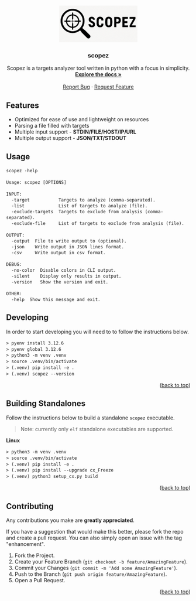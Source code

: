 <a id="readme-top"></a>

<!-- PROJECT LOGO -->
<br />

<div align="center">
  <a href="https://github.com/xcalts/scopez">
    <img src=".github/logo.png" alt="Logo" height="100" />
  </a>
  <h3 align="center">scopez</h3>
  <p align="center">
    Scopez is a targets analyzer tool written in python with a focus in simplicity.
    <br />
    <a href="https://github.com/xcalts/scopez"><strong>Explore the docs »</strong></a>
    <br />
    <br />
    <a href="https://github.com/xcalts/scopez/issues/new?labels=bug&template=bug-report---.md">Report Bug</a>
    ·
    <a href="https://github.com/xcalts/scopez/issues/new?labels=enhancement&template=feature-request---.md">Request Feature</a>
  </p>
</div>

## Features

- Optimized for ease of use and lightweight on resources
- Parsing a file filled with targets
- Multiple input support - **STDIN/FILE/HOST/IP/URL**
- Multiple output support - **JSON/TXT/STDOUT**

## Usage

```
scopez -help

Usage: scopez [OPTIONS]

INPUT:
  -target           Targets to analyze (comma-separated).
  -list             List of targets to analyze (file).
  -exclude-targets  Targets to exclude from analysis (comma-separated).
  -exclude-file     List of targets to exclude from analysis (file).

OUTPUT:
  -output  File to write output to (optional).
  -json    Write output in JSON lines format.
  -csv     Write output in csv format.

DEBUG:
  -no-color  Disable colors in CLI output.
  -silent    Display only results in output.
  -version   Show the version and exit.

OTHER:
  -help  Show this message and exit.
```

## Developing

In order to start developing you will need to to follow the instructions below.

```txt
> pyenv install 3.12.6
> pyenv global 3.12.6
> python3 -m venv .venv
> source .venv/bin/activate
> (.venv) pip install -e .
> (.venv) scopez --version
```

<p align="right">(<a href="#readme-top">back to top</a>)</p>

## Building Standalones

Follow the instructions below to build a standalone `scopez` executable.

> Note: currently only `elf` standalone executables are supported.

**Linux**

```txt
> python3 -m venv .venv
> source .venv/bin/activate
> (.venv) pip install -e .
> (.venv) pip install --upgrade cx_Freeze
> (.venv) python3 setup_cx.py build
```

<p align="right">(<a href="#readme-top">back to top</a>)</p>

## Contributing

Any contributions you make are **greatly appreciated**.

If you have a suggestion that would make this better, please fork the repo and create a pull request.
You can also simply open an issue with the tag "enhancement".

1. Fork the Project.
2. Create your Feature Branch (`git checkout -b feature/AmazingFeature`).
3. Commit your Changes (`git commit -m 'Add some AmazingFeature'`).
4. Push to the Branch (`git push origin feature/AmazingFeature`).
5. Open a Pull Request.

<p align="right">(<a href="#readme-top">back to top</a>)</p>
